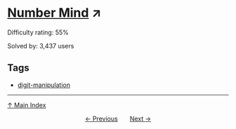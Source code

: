 # [Number Mind](https://projecteuler.net/problem=185) ↗️

Difficulty rating: 55%

Solved by: 3,437 users
## Tags

- [digit-manipulation](../tags/digit-manipulation.md)



---

[↑ Main Index](../README.md)


<div align=center><a href='184.md'>← Previous</a> &nbsp;&nbsp; &nbsp;&nbsp;  <a href='186.md'>Next →</a></div>

